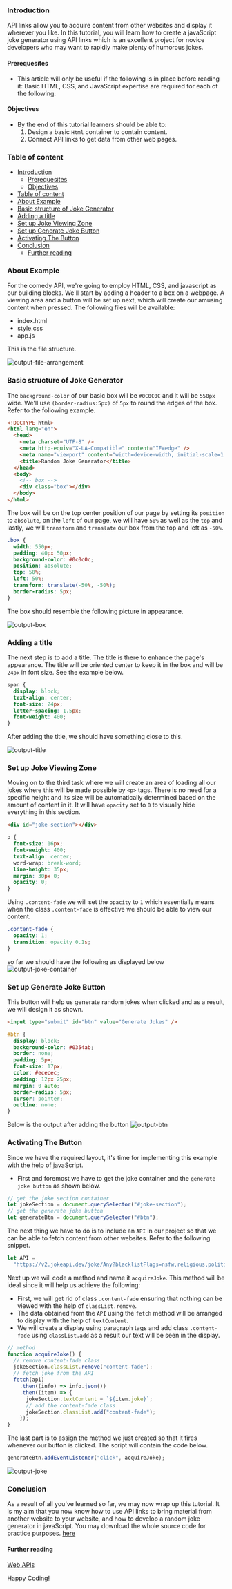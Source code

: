 ### Introduction

API links allow you to acquire content from other websites and display it wherever you like. In this tutorial, you will learn how to create a javaScript joke generator using API links which is an excellent project for novice developers who may want to rapidly make plenty of humorous jokes.

#### Prerequesites

- This article will only be useful if the following is in place before reading it:
  Basic HTML, CSS, and JavaScript expertise are required for each of the following:

#### Objectives

- By the end of this tutorial learners should be able to:
  1. Design a basic `Html` container to contain content.
  2. Connect API links to get data from other web pages.

### Table of content

- [Introduction](#introduction)
  - [Prerequesites](#prerequesites)
  - [Objectives](#objectives)
- [Table of content](#table-of-content)
- [About Example](#about-example)
- [Basic structure of Joke Generator](#basic-structure-of-joke-generator)
- [Adding a title](#adding-a-title)
- [Set up Joke Viewing Zone](#set-up-joke-viewing-zone)
- [Set up Generate Joke Button](#set-up-generate-joke-button)
- [Activating The Button](#activating-the-button)
- [Conclusion](#conclusion)
  - [Further reading](#further-reading)

### About Example

For the comedy API, we're going to employ HTML, CSS, and javascript as our building blocks. We'll start by adding a header to a box on a webpage. A viewing area and a button will be set up next, which will create our amusing content when pressed.
The following files will be available:

- index.html
- style.css
- app.js

This is the file structure.

![output-file-arrangement](engineering-education/random-joke-generator-a-complete-guide/output-file-arrangement.png)

### Basic structure of Joke Generator

The `background-color` of our basic box will be `#0C0C0C` and it will be `550px` wide. We'll use `(border-radius:5px)` of `5px` to round the edges of the box. Refer to the following example.

```html
<!DOCTYPE html>
<html lang="en">
  <head>
    <meta charset="UTF-8" />
    <meta http-equiv="X-UA-Compatible" content="IE=edge" />
    <meta name="viewport" content="width=device-width, initial-scale=1.0" />
    <title>Random Joke Generator</title>
  </head>
  <body>
    <!-- box -->
    <div class="box"></div>
  </body>
</html>
```

The box will be on the top center position of our page by setting its `position` to `absolute`, on the `left` of our page, we will have `50%` as well as the `top` and lastly, we will `transform` and `translate` our box from the top and left as `-50%`.

```css
.box {
  width: 550px;
  padding: 40px 50px;
  background-color: #0c0c0c;
  position: absolute;
  top: 50%;
  left: 50%;
  transform: translate(-50%, -50%);
  border-radius: 5px;
}
```

The box should resemble the following picture in appearance.

![output-box](engineering-education/random-joke-generator-a-complete-guide/output-box.png)

### Adding a title

The next step is to add a title. The title is there to enhance the page's appearance. The title will be oriented center to keep it in the box and will be `24px` in font size. See the example below.

```css
span {
  display: block;
  text-align: center;
  font-size: 24px;
  letter-spacing: 1.5px;
  font-weight: 400;
}
```

After adding the title, we should have something close to this.

![output-title](engineering-education/random-joke-generator-a-complete-guide/output-title.png)

### Set up Joke Viewing Zone

Moving on to the third task where we will create an area of loading all our jokes where this will be made possible by `<p>` tags. There is no need for a specific height and its size will be automatically determined based on the amount of content in it. It will have `opacity` set to `0` to visually hide everything in this section.

```html
<div id="joke-section"></div>
```

```css
p {
  font-size: 16px;
  font-weight: 400;
  text-align: center;
  word-wrap: break-word;
  line-height: 35px;
  margin: 30px 0;
  opacity: 0;
}
```

Using `.content-fade` we will set the `opacity` to `1` which essentially means when the class `.content-fade` is effective we should be able to view our content.

```css
.content-fade {
  opacity: 1;
  transition: opacity 0.1s;
}
```

so far we should have the following as displayed below
![output-joke-container](engineering-education/random-joke-generator-a-complete-guide/output-joke-container.png)

### Set up Generate Joke Button

This button will help us generate random jokes when clicked and as a result, we will design it as shown.

```html
<input type="submit" id="btn" value="Generate Jokes" />
```

```css
#btn {
  display: block;
  background-color: #0354ab;
  border: none;
  padding: 5px;
  font-size: 17px;
  color: #ececec;
  padding: 12px 25px;
  margin: 0 auto;
  border-radius: 5px;
  cursor: pointer;
  outline: none;
}
```

Below is the output after adding the button
![output-btn](engineering-education/random-joke-generator-a-complete-guide/output-btn.png)

### Activating The Button

Since we have the required layout, it's time for implementing this example with the help of javaScript.

- First and foremost we have to get the joke container and the `generate joke button` as shown below.

```javascript
// get the joke section container
let jokeSection = document.querySelector("#joke-section");
// get the generate joke button
let generateBtn = document.querySelector("#btn");
```

The next thing we have to do is to include an `API` in our project so that we can be able to fetch content from other websites. Refer to the following snippet.

```javascript
let API =
  "https://v2.jokeapi.dev/joke/Any?blacklistFlags=nsfw,religious,political,racist,sexist,explicit&type=single";
```

Next up we will code a method and name it `acquireJoke`. This method will be ideal since it will help us achieve the following:

- First, we will get rid of class `.content-fade` ensuring that nothing can be viewed with the help of `classList.remove`.
- The data obtained from the `API` using the `fetch` method will be arranged to display with the help of `textContent`.
- We will create a display using paragraph tags and add class `.content-fade` using `classList.add` as a result our text will be seen in the display.

```javascript
// method
function acquireJoke() {
  // remove content-fade class
  jokeSection.classList.remove("content-fade");
  // fetch joke from the API
  fetch(api)
    .then((info) => info.json())
    .then((item) => {
      jokeSection.textContent = `${item.joke}`;
      // add the content-fade class
      jokeSection.classList.add("content-fade");
    });
}
```

The last part is to assign the method we just created so that it fires whenever our button is clicked. The script will contain the code below.

```javascript
generateBtn.addEventListener("click", acquireJoke);
```

![output-joke](engineering-education/random-joke-generator-a-complete-guide/output-joke.png)

### Conclusion

As a result of all you've learned so far, we may now wrap up this tutorial. It is my aim that you now know how to use API links to bring material from another website to your website, and how to develop a random joke generator in javaScript. You may download the whole source code for practice purposes. [here](https://github.com/EssyG10/random-joke-generator)

#### Further reading

[Web APIs](https://developer.mozilla.org/en-US/docs/Web/API/Document/links)

Happy Coding!
